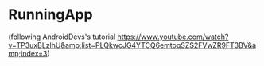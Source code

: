 # RunningApp
(following AndroidDevs's tutorial https://www.youtube.com/watch?v=TP3uxBLzlhU&amp;list=PLQkwcJG4YTCQ6emtoqSZS2FVwZR9FT3BV&amp;index=3)
